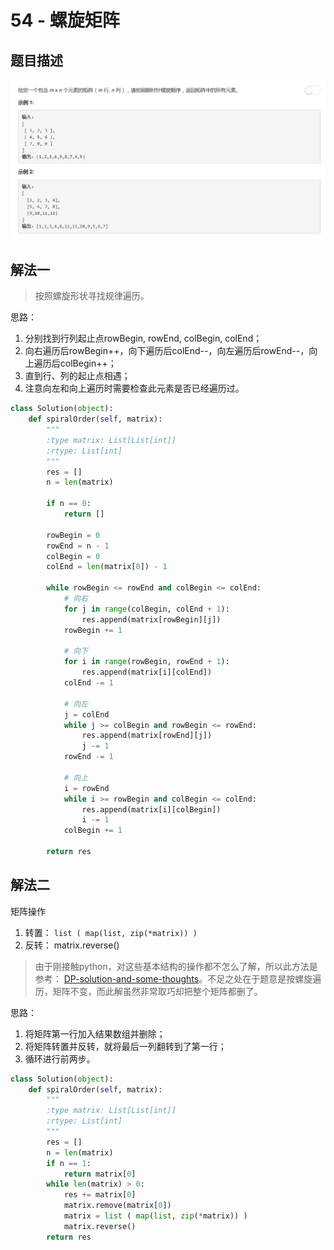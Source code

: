 # 54 - 螺旋矩阵

## 题目描述
![problem](images/54.png)

## 解法一
>按照螺旋形状寻找规律遍历。

思路：
1. 分别找到行列起止点rowBegin, rowEnd, colBegin, colEnd；
2. 向右遍历后rowBegin++，向下遍历后colEnd--，向左遍历后rowEnd--，向上遍历后colBegin++；
3. 直到行、列的起止点相遇；
4. 注意向左和向上遍历时需要检查此元素是否已经遍历过。

```python
class Solution(object):
    def spiralOrder(self, matrix):
        """
        :type matrix: List[List[int]]
        :rtype: List[int]
        """
        res = []
        n = len(matrix)
        
        if n == 0:
            return []
        
        rowBegin = 0
        rowEnd = n - 1
        colBegin = 0
        colEnd = len(matrix[0]) - 1
        
        while rowBegin <= rowEnd and colBegin <= colEnd:
			# 向右
            for j in range(colBegin, colEnd + 1):
				res.append(matrix[rowBegin][j])
            rowBegin += 1

			# 向下
            for i in range(rowBegin, rowEnd + 1):
				res.append(matrix[i][colEnd])
            colEnd -= 1

			# 向左
            j = colEnd
            while j >= colBegin and rowBegin <= rowEnd:
				res.append(matrix[rowEnd][j])
				j -= 1
            rowEnd -= 1

			# 向上
            i = rowEnd
            while i >= rowBegin and colBegin <= colEnd:
				res.append(matrix[i][colBegin])
				i -= 1
            colBegin += 1
            
        return res

```

## 解法二
矩阵操作
1. 转置： `list ( map(list, zip(*matrix)) )`
2. 反转： matrix.reverse()

>由于刚接触python，对这些基本结构的操作都不怎么了解，所以此方法是参考： [DP-solution-and-some-thoughts](https://leetcode.com/problems/maximum-subarray/discuss/20193/DP-solution-and-some-thoughts)。不足之处在于题意是按螺旋遍历，矩阵不变，而此解虽然非常取巧却把整个矩阵都删了。

思路：
1. 将矩阵第一行加入结果数组并删除；
2. 将矩阵转置并反转，就将最后一列翻转到了第一行；
3. 循环进行前两步。

```python
class Solution(object):
    def spiralOrder(self, matrix):
        """
        :type matrix: List[List[int]]
        :rtype: List[int]
        """
        res = []
        n = len(matrix)
        if n == 1:
            return matrix[0]
        while len(matrix) > 0:
            res += matrix[0]
            matrix.remove(matrix[0])
            matrix = list ( map(list, zip(*matrix)) )
            matrix.reverse()
        return res
```
